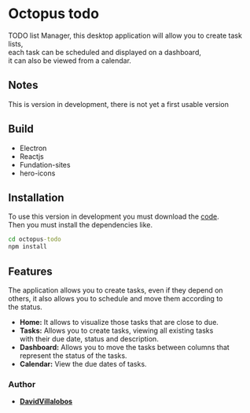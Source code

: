 # Octopus todo
TODO list Manager, this desktop application will allow you to create task lists,  
each task can be scheduled and displayed on a dashboard,    
it can also be viewed from a calendar.   

## Notes
This is version in development, there is not yet a first usable version

## Build

* Electron  
* Reactjs
* Fundation-sites
* hero-icons

## Installation
To use this version in development you must download the [code](https://github.com/DavidVillalobos/octopus-todo/archive/refs/heads/master.zip).  
Then you must install the dependencies like.    
~~~cmd
cd octopus-todo
npm install
~~~
## Features  
The application allows you to create tasks, even if they depend on   
others, it also allows you to schedule and move them according to   
the status.
* **Home:** It allows to visualize those tasks that are close to due.
* **Tasks:** Allows you to create tasks, viewing all existing tasks  
with their due date, status and description.  
* **Dashboard:** Allows you to move the tasks between columns that   
represent the status of the tasks.  
* **Calendar:** View the due dates of tasks.

### Author 

* **[DavidVillalobos](https://github.com/DavidVillalobos)** 
